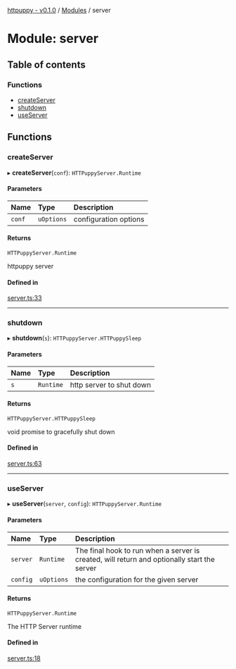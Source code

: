 [httpuppy - v0.1.0](../README.md) / [Modules](../modules.md) / server

# Module: server

## Table of contents

### Functions

- [createServer](server.md#createserver)
- [shutdown](server.md#shutdown)
- [useServer](server.md#useserver)

## Functions

### createServer

▸ **createServer**(`conf`): `HTTPuppyServer.Runtime`

#### Parameters

| Name | Type | Description |
| :------ | :------ | :------ |
| `conf` | `uOptions` | configuration options |

#### Returns

`HTTPuppyServer.Runtime`

httpuppy server

#### Defined in

[server.ts:33](https://github.com/abschill/httpuppy/blob/907161d/src/server.ts#L33)

___

### shutdown

▸ **shutdown**(`s`): `HTTPuppyServer.HTTPuppySleep`

#### Parameters

| Name | Type | Description |
| :------ | :------ | :------ |
| `s` | `Runtime` | http server to shut down |

#### Returns

`HTTPuppyServer.HTTPuppySleep`

void promise to gracefully shut down

#### Defined in

[server.ts:63](https://github.com/abschill/httpuppy/blob/907161d/src/server.ts#L63)

___

### useServer

▸ **useServer**(`server`, `config`): `HTTPuppyServer.Runtime`

#### Parameters

| Name | Type | Description |
| :------ | :------ | :------ |
| `server` | `Runtime` | The final hook to run when a server is created, will return and optionally start the server |
| `config` | `uOptions` | the configuration for the given server |

#### Returns

`HTTPuppyServer.Runtime`

The HTTP Server runtime

#### Defined in

[server.ts:18](https://github.com/abschill/httpuppy/blob/907161d/src/server.ts#L18)
